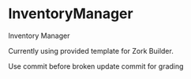 # InventoryManager
Inventory Manager
<p> Currently using provided template for Zork Builder.</p>
<p> Use commit before broken update commit for grading</p>
